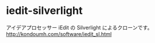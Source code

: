 iedit-silverlight
=================

アイデアプロセッサー iEdit の Silverlight によるクローンです。
http://kondoumh.com/software/iedit_sl.html

